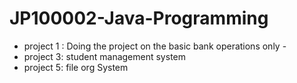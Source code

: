 # JP100002-Java-Programming
- project 1 : Doing the project on the basic bank operations only -
-  project 3: student management system
-  project 5: file org System
